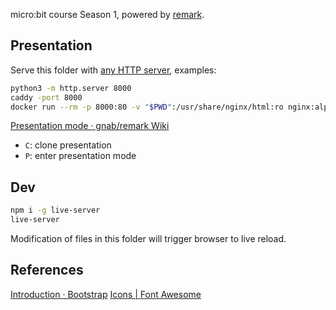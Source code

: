 micro:bit course Season 1, powered by [remark](https://remarkjs.com/).

## Presentation

Serve this folder with [any HTTP server](https://gist.github.com/willurd/5720255), examples:

```sh
python3 -m http.server 8000
caddy -port 8000
docker run --rm -p 8000:80 -v "$PWD":/usr/share/nginx/html:ro nginx:alpine
```

[Presentation mode · gnab/remark Wiki](https://github.com/gnab/remark/wiki/Presentation-mode)

- `C`: clone presentation
- `P`: enter presentation mode

## Dev

```sh
npm i -g live-server
live-server
```

Modification of files in this folder will trigger browser to live reload.

## References

[Introduction · Bootstrap](https://getbootstrap.com/docs/4.1/getting-started/introduction/)
[Icons | Font Awesome](https://fontawesome.com/v5.0.13/icons?d=gallery&m=free)
